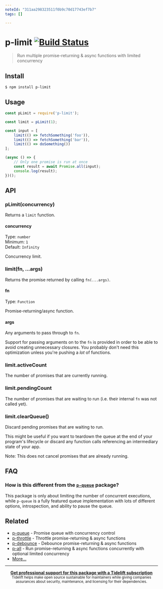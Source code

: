 ```yaml
---
noteId: "311aa298323511f0b9c70d17743ef7b7"
tags: []

---
```


# p-limit [![Build Status](https://travis-ci.org/sindresorhus/p-limit.svg?branch=master)](https://travis-ci.org/sindresorhus/p-limit)

> Run multiple promise-returning & async functions with limited concurrency

## Install

```
$ npm install p-limit
```

## Usage

```js
const pLimit = require('p-limit');

const limit = pLimit(1);

const input = [
	limit(() => fetchSomething('foo')),
	limit(() => fetchSomething('bar')),
	limit(() => doSomething())
];

(async () => {
	// Only one promise is run at once
	const result = await Promise.all(input);
	console.log(result);
})();
```

## API

### pLimit(concurrency)

Returns a `limit` function.

#### concurrency

Type: `number`\
Minimum: `1`\
Default: `Infinity`

Concurrency limit.

### limit(fn, ...args)

Returns the promise returned by calling `fn(...args)`.

#### fn

Type: `Function`

Promise-returning/async function.

#### args

Any arguments to pass through to `fn`.

Support for passing arguments on to the `fn` is provided in order to be able to avoid creating unnecessary closures. You probably don't need this optimization unless you're pushing a *lot* of functions.

### limit.activeCount

The number of promises that are currently running.

### limit.pendingCount

The number of promises that are waiting to run (i.e. their internal `fn` was not called yet).

### limit.clearQueue()

Discard pending promises that are waiting to run.

This might be useful if you want to teardown the queue at the end of your program's lifecycle or discard any function calls referencing an intermediary state of your app.

Note: This does not cancel promises that are already running.

## FAQ

### How is this different from the [`p-queue`](https://github.com/sindresorhus/p-queue) package?

This package is only about limiting the number of concurrent executions, while `p-queue` is a fully featured queue implementation with lots of different options, introspection, and ability to pause the queue.

## Related

- [p-queue](https://github.com/sindresorhus/p-queue) - Promise queue with concurrency control
- [p-throttle](https://github.com/sindresorhus/p-throttle) - Throttle promise-returning & async functions
- [p-debounce](https://github.com/sindresorhus/p-debounce) - Debounce promise-returning & async functions
- [p-all](https://github.com/sindresorhus/p-all) - Run promise-returning & async functions concurrently with optional limited concurrency
- [More…](https://github.com/sindresorhus/promise-fun)

---

<div align="center">
	<b>
		<a href="https://tidelift.com/subscription/pkg/npm-p-limit?utm_source=npm-p-limit&utm_medium=referral&utm_campaign=readme">Get professional support for this package with a Tidelift subscription</a>
	</b>
	<br>
	<sub>
		Tidelift helps make open source sustainable for maintainers while giving companies<br>assurances about security, maintenance, and licensing for their dependencies.
	</sub>
</div>
